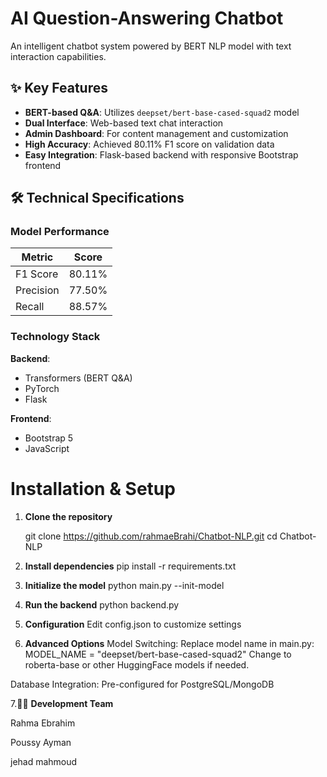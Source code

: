 # AI Question-Answering Chatbot

An intelligent chatbot system powered by BERT NLP model with text interaction capabilities.

## ✨ Key Features
- **BERT-based Q&A**: Utilizes `deepset/bert-base-cased-squad2` model  
- **Dual Interface**: Web-based text chat interaction  
- **Admin Dashboard**: For content management and customization  
- **High Accuracy**: Achieved 80.11% F1 score on validation data  
- **Easy Integration**: Flask-based backend with responsive Bootstrap frontend  

## 🛠 Technical Specifications

### Model Performance
| Metric    | Score   |
|-----------|---------|
| F1 Score  | 80.11%  |
| Precision | 77.50%  |
| Recall    | 88.57%  |

### Technology Stack

**Backend**:
-  Transformers (BERT Q&A)
-  PyTorch
-  Flask

**Frontend**:
-  Bootstrap 5
-  JavaScript

#  Installation & Setup

1. **Clone the repository**
   
   git clone https://github.com/rahmaeBrahi/Chatbot-NLP.git
   cd Chatbot-NLP
2. **Install dependencies**
   pip install -r requirements.txt

3. **Initialize the model**
python main.py --init-model

4. **Run the backend**
   python backend.py
5. **Configuration**
   Edit config.json to customize settings

6. **Advanced Options**
   Model Switching: Replace model name in main.py:
   MODEL_NAME = "deepset/bert-base-cased-squad2" 
Change to roberta-base or other HuggingFace models if needed.

Database Integration: Pre-configured for PostgreSQL/MongoDB

7.👩‍💻 **Development Team**

Rahma Ebrahim

Poussy Ayman

jehad mahmoud 


   
